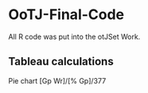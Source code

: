 # OoTJ-Final-Code
All R code was put into the otJSet Work. 

## Tableau calculations 
Pie chart
[Gp Wr]/[% Gp]/377
